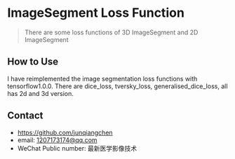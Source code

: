 # ImageSegment Loss Function
> There are some loss functions of 3D ImageSegment and 2D ImageSegment

## How to Use
I have reimplemented the image segmentation loss functions with tensorflow1.0.0. There are dice_loss, tversky_loss, generalised_dice_loss, all has 2d and 3d version.

## Contact
* https://github.com/junqiangchen
* email: 1207173174@qq.com
* WeChat Public number: 最新医学影像技术
